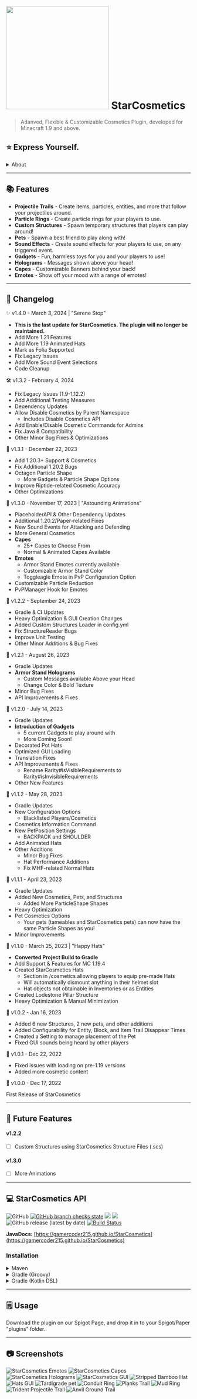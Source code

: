 # <img style="height: 7vh; width: auto;" src="https://repository-images.githubusercontent.com/526660913/d4667242-a661-4ad4-8d59-3ab41787f400"> StarCosmetics

> Adanved, Flexible & Customizable Cosmetics Plugin, developed for Minecraft 1.9 and above.

## ⭐ Express Yourself.
<details>
    <summary>About</summary>

StarCosmetics is an innovative, advanced, feature-packed and customizable cosmetics plugin, created by GamerCoder.

Featuring things from Projectile Trails, Particle Rings, Custom Structures, Pets, Sound Effects, and more, StarCosmetics is the best cosmetics plugin for your server.
</details>

---

## 📚 Features
- **Projectile Trails** - Create items, particles, entities, and more that follow your projectiles around.
- **Particle Rings** - Create particle rings for your players to use.
- **Custom Structures** - Spawn temporary structures that players can play around!
- **Pets** - Spawn a best friend to play along with!
- **Sound Effects** - Create sound effects for your players to use, on any triggered event.
- **Gadgets** - Fun, harmless toys for you and your players to use!
- **Holograms** - Messages shown above your head!
- **Capes** - Customizable Banners behind your back!
- **Emotes** - Show off your mood with a range of emotes!

---

## 📓 Changelog

✨ v1.4.0 - March 3, 2024 | "Serene Stop"
- **This is the last update for StarCosmetics. The plugin will no longer be maintained.**
- Add More 1.21 Features
- Add More 1.19 Animated Hats
- Mark as Folia Supported
- Fix Legacy Issues
- Add More Sound Event Selections
- Code Cleanup

🛠️ v1.3.2 - February 4, 2024
- Fix Legacy Issues (1.9-1.12.2)
- Add Additional Testing Measures
- Dependency Updates
- Allow Disable Cosmetics by Parent Namespace
  - Includes Disable Cosmetics API
- Add Enable/Disable Cosmetic Commands for Admins
- Fix Java 8 Compatibility
- Other Minor Bug Fixes & Optimizations

🪩 v1.3.1 - December 22, 2023
- Add 1.20.3+ Support & Cosmetics
- Fix Additional 1.20.2 Bugs
- Octagon Particle Shape
  - More Gadgets & Particle Shape Options
- Improve Riptide-related Cosmetic Accuracy
- Other Optimizations

🕺 v1.3.0 - November 17, 2023 | "Astounding Animations"
- PlaceholderAPI & Other Dependency Updates
- Additional 1.20.2/Paper-related Fixes
- New Sound Events for Attacking and Defending
- More General Cosmetics
- **Capes**
  - 25+ Capes to Choose From
  - Normal & Animated Capes Available
- **Emotes**
  - Armor Stand Emotes currently available
  - Customizable Armor Stand Color
  - Toggleagle Emote in PvP Configuration Option
- Customizable Particle Reduction
- PvPManager Hook for Emotes

🔧 v1.2.2 - September 24, 2023
- Gradle & CI Updates
- Heavy Optimization & GUI Creation Changes
- Added Custom Structures Loader in config.yml
- Fix StructureReader Bugs
- Improve Unit Testing
- Other Minor Additions & Bug Fixes

📰 v1.2.1 - August 26, 2023
- Gradle Updates
- **Armor Stand Holograms**
  - Custom Messages available Above your Head
  - Change Color & Bold Texture
- Minor Bug Fixes
- API Improvements & Fixes

🔫 v1.2.0 - July 14, 2023
- Gradle Updates
- **Introduction of Gadgets**
  - 5 current Gadgets to play around with
  - More Coming Soon!
- Decorated Pot Hats
- Optimized GUI Loading
- Translation Fixes
- API Improvements & Fixes
  - Rename Rarity#isVisibleRequirements to Rarity#isInvisibleRequirements 
- Other New Features

🔧 v1.1.2 - May 28, 2023
- Gradle Updates
- New Configuration Options
  - Blacklisted Players/Cosmetics 
- Cosmetics Information Command
- New PetPosition Settings
  - BACKPACK and SHOULDER
- Add Animated Hats
- Other Additions 
  - Minor Bug Fixes
  - Hat Performance Additions
  - Fix MHF-related Normal Hats

📖 v1.1.1 - April 23, 2023
- Gradle Updates
- Added New Cosmetics, Pets, and Structures
  - Added More ParticleShape Shapes
- Heavy Optimization
- Pet Cosmetics Options
  - Your pets (tameables and StarCosmetics pets) can now have the same Particle Shapes as you!
- Minor Improvements 

🎩 v1.1.0 - March 25, 2023 | "Happy Hats"
- **Converted Project Build to Gradle**
- Add Support & Features for MC 1.19.4
- Created StarCosmetics Hats
  - Section in /cosmetics allowing players to equip pre-made Hats
  - Will automatically dismount anything in their helmet slot
  - Hat objects not obtainable in Inventories or as Entities
- Created Lodestone Pillar Structure
- Heavy Optimization & Manual Minimization

🐄 v1.0.2 - Jan 16, 2023
- Added 6 new Structures, 2 new pets, and other additions
- Added Configurability for Entity, Block, and Item Trail Disappear Times
- Created a Setting to manage placement of the Pet
- Fixed GUI sounds being heard by other players

💽 v1.0.1 - Dec 22, 2022
- Fixed issues with loading on pre-1.19 versions
- Added more cosmetic content

💽 v1.0.0 - Dec 17, 2022

First Release of StarCosmetics

---

## 🔮 Future Features

#### v1.2.2
- [ ] Custom Structures using StarCosmetics Structure Files (.scs)

#### v1.3.0
- [ ] More Animations

---

## 💻 StarCosmetics API
![GitHub](https://img.shields.io/github/license/GamerCoder215/StarCosmetics)
[![GitHub branch checks state](https://github.com/GamerCoder215/StarCosmetics/actions/workflows/build.yml/badge.svg)](https://github.com/GamerCoder215/StarCosmetics/actions/workflows/build.yml)
[![](https://jitpack.io/v/GamerCoder215/StarCosmetics.svg)](https://jitpack.io/#GamerCoder215/StarCosmetics)
[![](https://jitci.com/gh/GamerCoder215/StarCosmetics/svg)](https://jitci.com/gh/GamerCoder215/StarCosmetics)
![GitHub release (latest by date)](https://img.shields.io/github/v/release/GamerCoder215/StarCosmetics?style=plastic)
[![Build Status](https://ci.codemc.io/job/gamercoder215/job/StarCosmetics/badge/icon)](https://ci.codemc.io/job/gamercoder215/job/StarCosmetics/)

**JavaDocs:** [https://gamercoder215.github.io/StarCosmetics](https://gamercoder215.github.io/StarCosmetics)

### Installation

<details>
    <summary>Maven</summary>

```xml
<project>

    <repositories>
        <repository>
            <id>codemc-releases</id>
            <url>https://repo.codemc.io/repository/maven-releases/</url>
        </repository>
    </repositories>
    
    <dependencies>
        <dependency>
            <groupId>me.gamercoder215.starcosmetics</groupId>
            <artifactId>starcosmetics-api</artifactId>
            <version>[VERSION]</version>
        </dependency>
    </dependencies>
    
</project>
```
</details>

<details>
    <summary>Gradle (Groovy)</summary>

```gradle
repositories {
    maven { url 'https://repo.codemc.io/repository/maven-releases/' }
}

dependencies {
    implementation 'me.gamercoder215.starcosmetics:starcosmetics-api:[VERSION]'
}
```
</details>

<details>
    <summary>Gradle (Kotlin DSL)</summary>

```kotlin
repositories {
    maven(url = "https://repo.codemc.io/repository/maven-releases/")
}

dependencies {
    implementation('me.gamercoder215.starcosmetics:starcosmetics-api:[VERSION]')
}
```
</details>

---
## 🗒️ Usage
Download the plugin on our Spigot Page, and drop it in to your Spigot/Paper "plugins" folder.

---

## 📷 Screenshots

<img src="https://media.discordapp.net/attachments/894254760075603980/1175255342263836692/2023-11-17_19.46.50.png" title="StarCosmetics v1.3.0 Emotes" alt="StarCosmetics Emotes">

<img src="https://media.discordapp.net/attachments/894254760075603980/1173088902819610644/2023-11-11_20.34.39.png" title="StarCosmetics v1.3.0 Capes" alt="StarCosmetics Capes">

<img src="https://media.discordapp.net/attachments/894254760075603980/1145101159367987281/2023-08-26_15.51.54.png" title="StarCosmetics v1.2.1 Holograms" alt="StarCosmetics Holograms">

<img src="https://media.discordapp.net/attachments/894254760075603980/1129526351444070561/2023-07-14_16.33.56.png" title="StarCosmetics v1.2.0 Gadgets GUI" alt="StarCosmetics GUI">

<img src="https://media.discordapp.net/attachments/894254760075603980/1089413119933161523/2023-03-25_23.57.33.png" title="Stripped Bamboo Hat" alt="Stripped Bamboo Hat">

<img src="https://media.discordapp.net/attachments/894254760075603980/1089413119538909224/2023-03-25_23.57.19.png" title="Hats GUI" alt="Hats GUI">

<img src="https://media.discordapp.net/attachments/894254760075603980/1053917691632693288/2022-12-18_00.10.32.png" title="Tardigrade Pet" alt="Tardigrade pet">

<img src="https://media.discordapp.net/attachments/894254760075603980/1053917533369028678/2022-12-02_20.27.25.png" title="Conduit Ring" alt="Conduit Ring">

<img src="https://media.discordapp.net/attachments/894254760075603980/1053917692278616074/2022-12-18_00.11.33.png" title="Planks Trail" alt="Planks Trail">

<img src="https://media.discordapp.net/attachments/894254760075603980/1053917691917910107/2022-12-18_00.10.55.png" title="Mud Ring" alt="Mud Ring">

<img src="https://media.discordapp.net/attachments/830852440273322044/1039015346989973634/image.png" title="Trident Projectile Trail" alt="Trident Projectile Trail">

<img src="https://media.discordapp.net/attachments/894254760075603980/1044073473770799114/image.png" title="Anvil Ground Trail" alt="Anvil Ground Trail">

